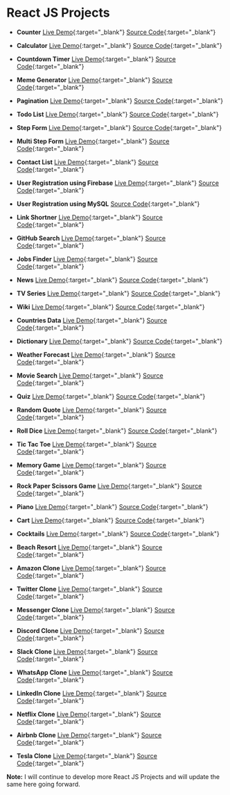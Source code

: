 # React JS Projects

- **Counter** [Live Demo](https://praveenorugantitech.github.io/praveenorugantitech-counter-reactjs/){:target="_blank"} [Source Code](https://github.com/praveenorugantitech/praveenorugantitech-counter-reactjs){:target="_blank"}

- **Calculator** [Live Demo](https://praveenorugantitech.github.io/praveenorugantitech-calculator-reactjs/){:target="_blank"} [Source Code](https://github.com/praveenorugantitech/praveenorugantitech-calculator-reactjs){:target="_blank"}

- **Countdown Timer** [Live Demo](https://praveenorugantitech.github.io/praveenorugantitech-countdown-timer-reactjs/){:target="_blank"} [Source Code](https://github.com/praveenorugantitech/praveenorugantitech-countdown-timer-reactjs){:target="_blank"}

- **Meme Generator** [Live Demo](https://praveenorugantitech.github.io/praveenorugantitech-meme-generator-reactjs/){:target="_blank"} [Source Code](https://github.com/praveenorugantitech/praveenorugantitech-meme-generator-reactjs){:target="_blank"}

- **Pagination** [Live Demo](https://praveenorugantitech.github.io/praveenorugantitech-pagination-reactjs/){:target="_blank"} [Source Code](https://github.com/praveenorugantitech/praveenorugantitech-pagination-reactjs){:target="_blank"}

- **Todo List** [Live Demo](https://praveenorugantitech.github.io/praveenorugantitech-todo-reactjs/){:target="_blank"} [Source Code](https://github.com/praveenorugantitech/praveenorugantitech-todo-reactjs){:target="_blank"}

- **Step Form** [Live Demo](https://praveenorugantitech.github.io/praveenorugantitech-step-form-reactjs/){:target="_blank"} [Source Code](https://github.com/praveenorugantitech/praveenorugantitech-step-form-reactjs){:target="_blank"}

- **Multi Step Form** [Live Demo](https://praveenorugantitech.github.io/praveenorugantitech-multi-step-form-reactjs/){:target="_blank"} [Source Code](https://github.com/praveenorugantitech/praveenorugantitech-multi-step-form-reactjs){:target="_blank"}

- **Contact List** [Live Demo](https://praveenorugantitech.github.io/praveenorugantitech-contact-list-reactjs/){:target="_blank"} [Source Code](https://github.com/praveenorugantitech/praveenorugantitech-contact-list-reactjs){:target="_blank"}

- **User Registration using Firebase** [Live Demo](https://praveenoruganti-user-reg.firebaseapp.com/){:target="_blank"} [Source Code](https://github.com/praveenorugantitech/praveenorugantitech-user-registration-reactjs){:target="_blank"}

- **User Registration using MySQL** [Source Code](https://github.com/praveenorugantitech/praveenorugantitech-user-registration-app-mysql-reactjs){:target="_blank"}

- **Link Shortner** [Live Demo](https://praveenorugantitech.github.io/praveenorugantitech-link-shortner-reactjs/){:target="_blank"} [Source Code](https://github.com/praveenorugantitech/praveenorugantitech-link-shortner-reactjs){:target="_blank"}

- **GitHub Search** [Live Demo](https://praveenorugantitech.github.io/praveenorugantitech-github-search-reactjs/){:target="_blank"} [Source Code](https://github.com/praveenorugantitech/praveenorugantitech-github-search-reactjs){:target="_blank"}

- **Jobs Finder** [Live Demo](https://praveenorugantitech.github.io/praveenorugantitech-jobs-reactjs/){:target="_blank"} [Source Code](https://github.com/praveenorugantitech/praveenorugantitech-jobs-reactjs){:target="_blank"}

- **News** [Live Demo](https://praveenorugantitech.github.io/praveenorugantitech-news-reactjs/){:target="_blank"} [Source Code](https://github.com/praveenorugantitech/praveenorugantitech-news-reactjs){:target="_blank"}

- **TV Series** [Live Demo](https://praveenorugantitech.github.io/praveenorugantitech-tv-series-reactjs/){:target="_blank"} [Source Code](https://github.com/praveenorugantitech/praveenorugantitech-tv-series-reactjs){:target="_blank"}

- **Wiki** [Live Demo](https://praveenorugantitech.github.io/praveenorugantitech-wiki-reactjs/){:target="_blank"} [Source Code](https://github.com/praveenorugantitech/praveenorugantitech-wiki-reactjs){:target="_blank"}

- **Countries Data** [Live Demo](https://praveenorugantitech.github.io/praveenorugantitech-countries-reactjs/){:target="_blank"} [Source Code](https://github.com/praveenorugantitech/praveenorugantitech-countries-reactjs){:target="_blank"}

- **Dictionary** [Live Demo](https://praveenorugantitech.github.io/praveenorugantitech-dictionary-reactjs/){:target="_blank"} [Source Code](https://github.com/praveenorugantitech/praveenorugantitech-dictionary-reactjs){:target="_blank"}

- **Weather Forecast** [Live Demo](https://praveenorugantitech.github.io/praveenorugantitech-weather-reactjs/){:target="_blank"} [Source Code](https://github.com/praveenorugantitech/praveenorugantitech-weather-reactjs){:target="_blank"}

- **Movie Search** [Live Demo](https://praveenorugantitech.github.io/praveenorugantitech-movie-reactjs/){:target="_blank"} [Source Code](https://github.com/praveenorugantitech/praveenorugantitech-movie-reactjs){:target="_blank"}

- **Quiz** [Live Demo](https://praveenorugantitech.github.io/praveenorugantitech-quiz-reactjs/){:target="_blank"} [Source Code](https://github.com/praveenorugantitech/praveenorugantitech-quiz-reactjs){:target="_blank"}

- **Random Quote** [Live Demo](https://praveenorugantitech.github.io/praveenorugantitech-random-quote-reactjs/){:target="_blank"} [Source Code](https://github.com/praveenorugantitech/praveenorugantitech-random-quote-reactjs){:target="_blank"}

- **Roll Dice** [Live Demo](https://praveenorugantitech.github.io/praveenorugantitech-roll-dice-reactjs/){:target="_blank"} [Source Code](https://github.com/praveenorugantitech/praveenorugantitech-roll-dice-reactjs){:target="_blank"}

- **Tic Tac Toe** [Live Demo](https://praveenorugantitech.github.io/praveenorugantitech-tic-tac-toe-reactjs/){:target="_blank"} [Source Code](https://github.com/praveenorugantitech/praveenorugantitech-tic-tac-toe-reactjs){:target="_blank"}

- **Memory Game** [Live Demo](https://praveenorugantitech.github.io/praveenorugantitech-memory-game-reactjs/){:target="_blank"} [Source Code](https://github.com/praveenorugantitech/praveenorugantitech-memory-game-reactjs){:target="_blank"}

- **Rock Paper Scissors Game** [Live Demo](https://praveenorugantitech.github.io/praveenorugantitech-rock-paper-scissors-reactjs/){:target="_blank"} [Source Code](https://github.com/praveenorugantitech/praveenorugantitech-rock-paper-scissors-reactjs/){:target="_blank"}

- **Piano** [Live Demo](https://praveenorugantitech.github.io/praveenorugantitech-piano-reactjs/){:target="_blank"} [Source Code](https://github.com/praveenorugantitech/praveenorugantitech-piano-reactjs){:target="_blank"}

- **Cart** [Live Demo](https://praveenorugantitech.github.io/praveenorugantitech-cart-reactjs/){:target="_blank"} [Source Code](https://github.com/praveenorugantitech/praveenorugantitech-cart-reactjs){:target="_blank"}

- **Cocktails** [Live Demo](https://praveenorugantitech.github.io/praveenorugantitech-cocktails-reactjs/){:target="_blank"} [Source Code](https://github.com/praveenorugantitech/praveenorugantitech-cocktails-reactjs){:target="_blank"}

- **Beach Resort** [Live Demo](https://praveenorugantitech.github.io/praveenorugantitech-beach-resort-reactjs/){:target="_blank"} [Source Code](https://github.com/praveenorugantitech/praveenorugantitech-beach-resort-reactjs){:target="_blank"}

- **Amazon Clone** [Live Demo](https://praveenorugantitech-amaz-clone.firebaseapp.com/){:target="_blank"} [Source Code](https://github.com/praveenorugantitech/praveenorugantitech-amazon-clone-reactjs){:target="_blank"}

- **Twitter Clone** [Live Demo](https://praveenoruganti-twitter-clone.firebaseapp.com/){:target="_blank"} [Source Code](https://github.com/praveenorugantitech/praveenorugantitech-twitter-clone-reactjs){:target="_blank"}

- **Messenger Clone** [Live Demo](https://praveenoruganti-msg-clone.firebaseapp.com/){:target="_blank"} [Source Code](https://github.com/praveenorugantitech/praveenorugantitech-messenger-clone-reactjs){:target="_blank"}

- **Discord Clone** [Live Demo](https://praveenoruganti-discord-clone.firebaseapp.com/){:target="_blank"} [Source Code](https://github.com/praveenorugantitech/praveenorugantitech-discord-clone-reactjs){:target="_blank"}

- **Slack Clone** [Live Demo](https://praveenoruganti-slack-clone.firebaseapp.com/){:target="_blank"} [Source Code](https://github.com/praveenorugantitech/praveenorugantitech-slack-clone-reactjs){:target="_blank"}

- **WhatsApp Clone** [Live Demo](https://praveenoruganti-whatsapp-clone.firebaseapp.com/){:target="_blank"} [Source Code](https://github.com/praveenorugantitech/praveenorugantitech-whatsapp-clone-reactjs){:target="_blank"}

- **LinkedIn Clone** [Live Demo](https://praveenoruganti-linkedin-clone.firebaseapp.com/){:target="_blank"} [Source Code](https://github.com/praveenorugantitech/praveenorugantitech-linkedin-clone-reactjs){:target="_blank"}

- **Netflix Clone** [Live Demo](https://praveenorugantitech.github.io/praveenorugantitech-netflix-clone-reactjs/){:target="_blank"} [Source Code](https://github.com/praveenorugantitech/praveenorugantitech-netflix-clone-reactjs){:target="_blank"}

- **Airbnb Clone** [Live Demo](https://praveenorugantitech.github.io/praveenorugantitech-airbnb-clone-reactjs/){:target="_blank"} [Source Code](https://github.com/praveenorugantitech/praveenorugantitech-airbnb-clone-reactjs){:target="_blank"}

- **Tesla Clone** [Live Demo](https://praveenorugantitech.github.io/praveenorugantitech-tesla-clone-reactjs/){:target="_blank"} [Source Code](https://github.com/praveenorugantitech/praveenorugantitech-tesla-clone-reactjs){:target="_blank"}

**Note:** I will continue to develop more React JS Projects and will update the same here going forward.
